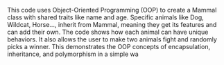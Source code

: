 This code uses Object-Oriented Programming (OOP) to create a Mammal class with shared traits like name and age. Specific animals like Dog, Wildcat, Horse..., inherit from Mammal, meaning they get its features and can add their own. The code shows how each animal can have unique behaviors. It also allows the user to make two animals fight and randomly picks a winner. This demonstrates the OOP concepts of encapsulation, inheritance, and polymorphism in a simple wa
